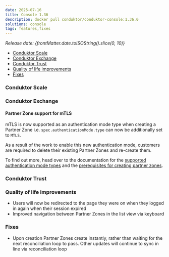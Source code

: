 ```yaml
---
date: 2025-07-16
title: Console 1.36
description: docker pull conduktor/conduktor-console:1.36.0
solutions: console
tags: features,fixes
---
```


_Release date: {frontMatter.date.toISOString().slice(0, 10)}_

- [Conduktor Scale](#conduktor-scale)
- [Conduktor Exchange](#conduktor-exchange)
- [Conduktor Trust](#conduktor-trust)
- [Quality of life improvements](#quality-of-life-improvements)
- [Fixes](#fixes)

### Conduktor Scale

### Conduktor Exchange

#### Partner Zone support for mTLS

mTLS is now supported as an authentication mode type when creating a Partner Zone i.e. `spec.authenticationMode.type` can now be additionally set to `MTLS`.

As a result of the work to enable this new authentication mode, customers are required to delete their existing Partner Zones and re-create them.

To find out more, head over to the documentation for the [supported authentication mode types](/platform/reference/resource-reference/console/#partner-zone) and the [prerequisites for creating partner zones](/platform/navigation/partner-zones/#prerequisites).

### Conduktor Trust

### Quality of life improvements

- Users will now be redirected to the page they were on when they logged in again when their session expired
- Improved navigation between Partner Zones in the list view via keyboard

### Fixes

- Upon creation Partner Zones create instantly, rather than waiting for the next reconciliation loop to pass. Other updates will continue to sync in line via reconciliation loop
